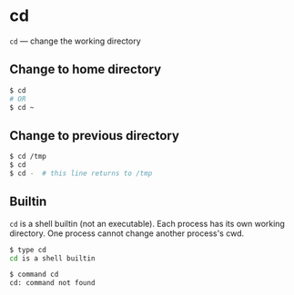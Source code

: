 # cd

`cd` — change the working directory

## Change to home directory
```bash
$ cd
# OR
$ cd ~
```

## Change to previous directory
```bash
$ cd /tmp
$ cd
$ cd -  # this line returns to /tmp
```

## Builtin
`cd` is a shell builtin (not an executable). Each process has its own working directory. One process cannot change another process's cwd.
```bash
$ type cd
cd is a shell builtin

$ command cd
cd: command not found
```
